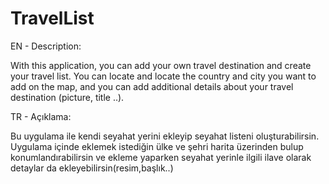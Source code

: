 # TravelList
EN - Description:

With this application, you can add your own travel destination and create your travel list. 
You can locate and locate the country and city you want to add on the map, and you can add additional details about your travel destination (picture, title ..).

TR - Açıklama:

Bu uygulama ile kendi seyahat yerini ekleyip seyahat listeni oluşturabilirsin.
Uygulama içinde eklemek istediğin ülke ve şehri harita üzerinden bulup konumlandırabilirsin ve ekleme yaparken seyahat yerinle ilgili ilave olarak detaylar da ekleyebilirsin(resim,başlık..)
